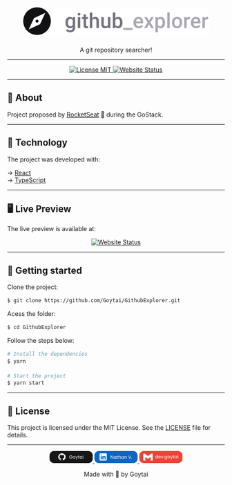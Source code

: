<h1 align="center">
  <img src="/.github/logo.svg" alt="GitCat Logo"/>
</h1>

<p align="center">
  A git repository searcher!<br>
</p>

------------

<p align="center">
  <a href="https://github.com/Goytai/GithubExplorer/blob/master/LICENSE">
    <img src="https://img.shields.io/github/license/Goytai/GithubExplorer?style=for-the-badge" alt="License MIT" />
  </a>
  <a href="https://gitcat.vercel.app/">
    <img src="https://img.shields.io/website?down_color=red&down_message=offline&style=for-the-badge&up_color=6f48c9&up_message=online&url=https%3A%2F%2Fgithub-explorer-wheat.vercel.app%2F" alt="Website Status" />
  </a>
</p>

------------
<h2>📖 About</h2>

Project proposed by <a href="https://rocketseat.com.br/">RocketSeat</a> 🚀 during the GoStack.

------------
<h2>🧪 Technology</h2>

The project was developed with:

&rarr; <a href="https://reactjs.org">React</a> <br>
&rarr; <a href="https://www.typescriptlang.org/">TypeScript</a> <br>

------------
<h2>🖥️ Live Preview</h2>
The live preview is available at:

<p align="center">
  <a href="https://gitcat.vercel.app/">
    <img src="https://img.shields.io/website?down_color=red&down_message=offline&style=for-the-badge&up_color=6f48c9&up_message=online&url=https%3A%2F%2Fgitcat.vercel.app%2F" alt="Website Status" />
  </a>
</p>

------------
<h2>🔌 Getting started</h2>
Clone the project:

```bash
$ git clone https://github.com/Goytai/GithubExplorer.git
```

Acess the folder:

```bash
$ cd GithubExplorer
```

Follow the steps below:
```bash
# Install the dependencies
$ yarn

# Start the project
$ yarn start
```

------------
<h2>📝 License</h2>
This project is licensed under the MIT License. See the <a href="https://github.com/Goytai/GithubExplorer/blob/master/LICENSE">LICENSE</a> file for details.

------------
<p align="center">
  <a href="https://github.com/Goytai">
    <img src="https://raw.githubusercontent.com/Goytai/goytai/master/github.svg" width="100px" alt="GitHub"/>
  </a>
  <a href="https://www.linkedin.com/in/goytai/">
    <img src="https://raw.githubusercontent.com/Goytai/goytai/master/linkedin.svg" width="100px" alt="Linkedin"/>
  </a>
  <a href="mailto:dev.goytai@gmail.com">
    <img src="https://raw.githubusercontent.com/Goytai/goytai/master/gmail.svg" width="100px" alt="Email"/>
  </a>
</p>
<p align="center">Made with 💜 by Goytai</p><br>

